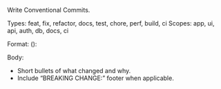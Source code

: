Write Conventional Commits.

Types: feat, fix, refactor, docs, test, chore, perf, build, ci
Scopes: app, ui, api, auth, db, docs, ci

Format:
<type>(<scope>): <subject in present tense>

Body:

- Short bullets of what changed and why.
- Include “BREAKING CHANGE:” footer when applicable.
